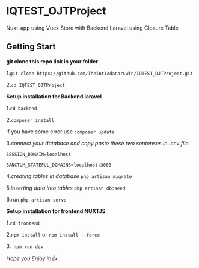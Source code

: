 
# IQTEST_OJTProject
Nuxt-app using Vuex Store with Backend Laravel using Closure Table

## Getting Start

**git clone this repo link in your folder**

1.`git clone https://github.com/TheintYadanarLwin/IQTEST_OJTProject.git`

2.`cd IQTEST_OJTProject`

**Setup installation for Backend laravel**

1.`cd backend`

2.`composer install` 

if you have some error 
 use `composer update`

3.*connect your database and copy paste these two sentenses in .env file*

`SESSION_DOMAIN=localhost`

`SANCTUM_STATEFUL_DOMAINS=localhost:3000`

4.*creating tables in database* 
`php artisan migrate`

5.*inserting data into tables*
`php artisan db:seed`

6.run 
`php artisan serve`

**Setup installation for frontend NUXTJS**

1.`cd frontend`

2.`npm install` or `npm install --force`

3.` npm run dev`

*Hope you Enjoy it!👍*
